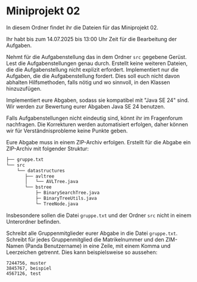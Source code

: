 # Miniprojekt 02

In diesem Ordner findet ihr die Dateien für das Miniprojekt 02.

Ihr habt bis zum 14.07.2025 bis 13:00 Uhr Zeit für die Bearbeitung der Aufgaben.

Nehmt für die Aufgabenstellung das in dem Ordner `src` gegebene Gerüst. Lest die Aufgabenstellungen genau durch.
Erstellt keine weiteren Dateien, die die Aufgabenstellung nicht explizit erfordert.
Implementiert nur die Aufgaben, die die Aufgabenstellung fordert.
Dies soll euch nicht davon abhalten Hilfsmethoden, falls nötig und wo sinnvoll, in den Klassen hinzuzufügen.

Implementiert eure Abgaben, sodass sie kompatibel mit "Java SE 24" sind. Wir werden zur Bewertung eurer Abgaben Java SE 24 benutzen.

Falls Aufgabenstellungen nicht eindeutig sind, könnt ihr im Fragenforum nachfragen.
Die Korrekturen werden automatisiert erfolgen, daher können wir für Verständnisprobleme keine Punkte geben.

Eure Abgabe muss in einem ZIP-Archiv erfolgen.
Erstellt für die Abgabe ein ZIP-Archiv mit folgender Struktur:

```bash
├── gruppe.txt
└── src
    └── datastructures
       ├── avltree
       │   └── AVLTree.java
       └── bstree
           ├─ BinarySearchTree.java
           ├─ BinaryTreeUtils.java
           └─ TreeNode.java
```

Insbesondere sollen die Datei `gruppe.txt` und der Ordner `src` nicht in einem Unterordner befinden.

Schreibt alle Gruppenmitglieder eurer Abgabe in die Datei `gruppe.txt`.
Schreibt für jedes Gruppenmitglied die Matrikelnummer und den ZIM-Namen (Panda Benutzername) in eine Zeile, mit einem Komma und Leerzeichen getrennt.
Dies kann beispielsweise so aussehen:

```text
7244756, muster
3845767, beispiel
4567126, test
```
